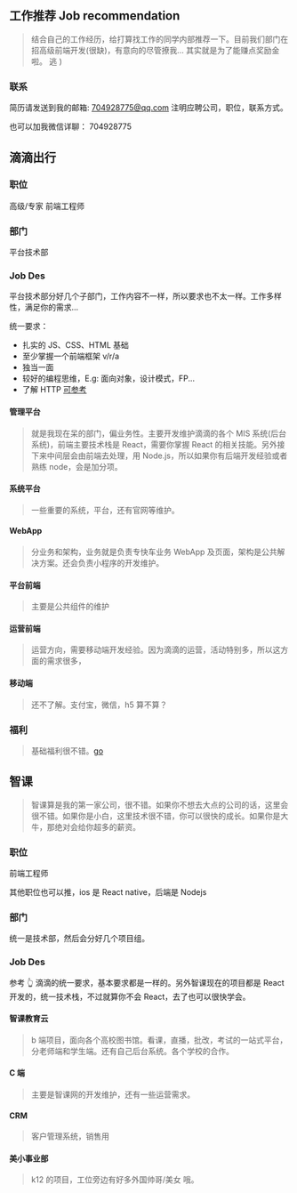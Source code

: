 ## 工作推荐 Job recommendation
> 结合自己的工作经历，给打算找工作的同学内部推荐一下。目前我们部门在招高级前端开发(很缺)，有意向的尽管撩我...  其实就是为了能赚点奖励金啦。 逃 )
### 联系
简历请发送到我的邮箱: 704928775@qq.com 
注明应聘公司，职位，联系方式。

也可以加我微信详聊： 704928775


## 滴滴出行

### 职位
高级/专家 前端工程师

### 部门
平台技术部

### Job Des
平台技术部分好几个子部门，工作内容不一样，所以要求也不太一样。工作多样性，满足你的需求...

统一要求：
- 扎实的 JS、CSS、HTML 基础
- 至少掌握一个前端框架 v/r/a
- 独当一面
- 较好的编程思维，E.g: 面向对象，设计模式，FP...
- 了解 HTTP
[可参考](https://github.com/DDFE/DDFE-blog/blob/master/JD.md)
#### 管理平台
> 就是我现在呆的部门，偏业务性。主要开发维护滴滴的各个 MIS 系统(后台系统)，前端主要技术栈是 React，需要你掌握 React 的相关技能。另外接下来中间层会由前端去处理，用 Node.js，所以如果你有后端开发经验或者熟练 node，会是加分项。
#### 系统平台
> 一些重要的系统，平台，还有官网等维护。
#### WebApp
> 分业务和架构，业务就是负责专快车业务 WebApp 及页面，架构是公共解决方案。还会负责小程序的开发维护。
#### 平台前端
> 主要是公共组件的维护
#### 运营前端
> 运营方向，需要移动端开发经验。因为滴滴的运营，活动特别多，所以这方面的需求很多，
#### 移动端
> 还不了解。支付宝，微信，h5 算不算？

### 福利
> 基础福利很不错。[go](https://github.com/DDFE/DDFE-blog/blob/master/JD.md#薪资福利)


## 智课
> 智课算是我的第一家公司，很不错。如果你不想去大点的公司的话，这里会很不错。如果你是小白，这里技术很不错，你可以很快的成长。如果你是大牛，那绝对会给你超多的薪资。

### 职位
前端工程师

其他职位也可以推，ios 是 React native，后端是 Nodejs

### 部门
统一是技术部，然后会分好几个项目组。

### Job Des
参考 👆 滴滴的统一要求，基本要求都是一样的。另外智课现在的项目都是 React 开发的，统一技术栈，不过就算你不会 React，去了也可以很快学会。

#### 智课教育云
> b 端项目，面向各个高校图书馆。看课，直播，批改，考试的一站式平台，分老师端和学生端。还有自己后台系统。各个学校的合作。
#### C 端
> 主要是智课网的开发维护，还有一些运营需求。
#### CRM
> 客户管理系统，销售用
#### 美小事业部
> k12 的项目，工位旁边有好多外国帅哥/美女 哦。
